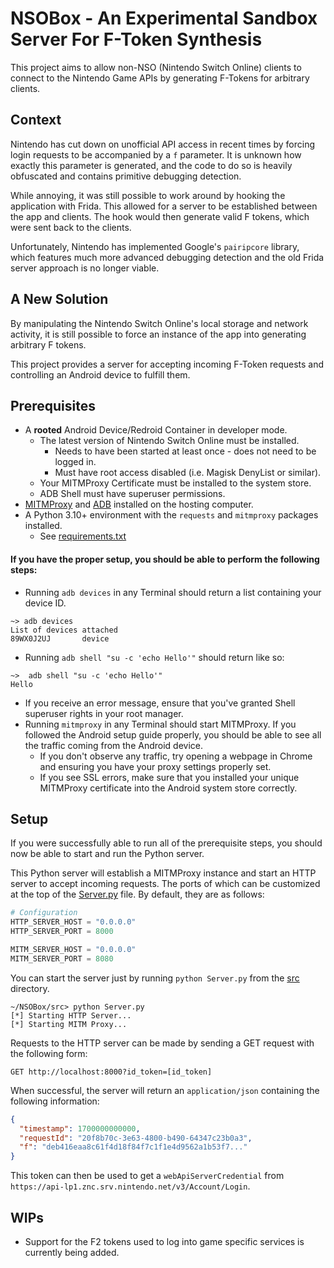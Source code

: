 # NSOBox - An Experimental Sandbox Server For F-Token Synthesis
This project aims to allow non-NSO (Nintendo Switch Online) clients to connect to the Nintendo Game APIs by generating F-Tokens for arbitrary clients.

## Context
Nintendo has cut down on unofficial API access in recent times by forcing login requests to be accompanied by a `f` parameter. It is unknown how exactly this parameter is generated, and the code to do so is heavily obfuscated and contains primitive debugging detection.

While annoying, it was still possible to work around by hooking the application with Frida. This allowed for a server to be established between the app and clients. The hook would then generate valid F tokens, which were sent back to the clients.

Unfortunately, Nintendo has implemented Google's `pairipcore` library, which features much more advanced debugging detection and the old Frida server approach is no longer viable.

## A New Solution
By manipulating the Nintendo Switch Online's local storage and network activity, it is still possible to force an instance of the app into generating arbitrary F tokens.

This project provides a server for accepting incoming F-Token requests and controlling an Android device to fulfill them.

## Prerequisites
- A **rooted** Android Device/Redroid Container in developer mode.
    - The latest version of Nintendo Switch Online must be installed.
        - Needs to have been started at least once - does not need to be logged in.
        - Must have root access disabled (i.e. Magisk DenyList or similar).
    - Your MITMProxy Certificate must be installed to the system store.
    - ADB Shell must have superuser permissions.
- [MITMProxy](https://mitmproxy.org/) and [ADB](https://developer.android.com/tools/adb) installed on the hosting computer.
- A Python 3.10+ environment with the `requests` and `mitmproxy` packages installed.
    - See [requirements.txt](requirements.txt)

#### If you have the proper setup, you should be able to perform the following steps:
- Running `adb devices` in any Terminal should return a list containing your device ID.
```shell
~> adb devices
List of devices attached
89WX0J2UJ       device
```
- Running `adb shell "su -c 'echo Hello'"` should return like so:
```shell
~>  adb shell "su -c 'echo Hello'"
Hello
```
- If you receive an error message, ensure that you've granted Shell superuser rights in your root manager.
- Running `mitmproxy` in any Terminal should start MITMProxy. If you followed the Android setup guide properly, you should be able to see all the traffic coming from the Android device.
    - If you don't observe any traffic, try opening a webpage in Chrome and ensuring you have your proxy settings properly set.
    - If you see SSL errors, make sure that you installed your unique MITMProxy certificate into the Android system store correctly.

## Setup
If you were successfully able to run all of the prerequisite steps, you should now be able to start and run the Python server.

This Python server will establish a MITMProxy instance and start an HTTP server to accept incoming requests. The ports of which can be customized at the top of the [Server.py](src/Server.py) file. By default, they are as follows:
```python
# Configuration
HTTP_SERVER_HOST = "0.0.0.0"
HTTP_SERVER_PORT = 8000

MITM_SERVER_HOST = "0.0.0.0"
MITM_SERVER_PORT = 8080
```
You can start the server just by running `python Server.py` from the [src](src/) directory.
```shell
~/NSOBox/src> python Server.py
[*] Starting HTTP Server...
[*] Starting MITM Proxy...
```
Requests to the HTTP server can be made by sending a GET request with the following form:
```shell
GET http://localhost:8000?id_token=[id_token]
```
When successful, the server will return an `application/json` containing the following information:
```json
{
  "timestamp": 1700000000000,
  "requestId": "20f8b70c-3e63-4800-b490-64347c23b0a3",
  "f": "deb416eaa8c61f4d18f84f7c1f1e4d9562a1b53f7..."
}
```
This token can then be used to get a `webApiServerCredential` from `https://api-lp1.znc.srv.nintendo.net/v3/Account/Login`.

## WIPs
- Support for the F2 tokens used to log into game specific services is currently being added.
